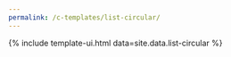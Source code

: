 ```yaml
---
permalink: /c-templates/list-circular/
---
```


{% include template-ui.html data=site.data.list-circular %}

